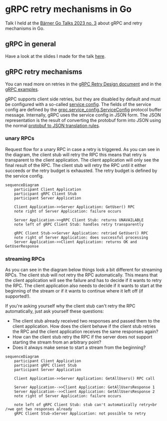 # gRPC retry mechanisms in Go
Talk I held at the [Bärner Go Talks 2023 no. 3](https://www.meetup.com/berner-go-meetup/events/293782118/) about gRPC and retry mechanisms in Go.

## gRPC in general
Have a look at the slides I made for the talk [here](https://docs.google.com/presentation/d/1nWdZv9fzuEldlsOQKqtgBQSWuKpFnr-cZkGPGxQe4a0/edit?usp=sharing).

## gRPC retry mechanisms
You can read more on retries in the  [gRPC Retry Design document](https://github.com/grpc/proposal/blob/master/A6-client-retries.md) and in the [gRPC examples](https://pkg.go.dev/google.golang.org/grpc/examples/features/retry#section-readme).

gRPC supports client side retries, but they are disabled by default and must be configured with a so-called [service config](https://github.com/grpc/grpc/blob/master/doc/service_config.md).
The fields of the service config are defined by the [grpc.service_config.ServiceConfig](https://github.com/grpc/grpc-proto/blob/master/grpc/service_config/service_config.proto) 
protocol buffer message. Internally, gRPC uses the service config in JSON form. The JSON representation is the result of 
converting the protobuf form into JSON using the normal [protobuf to JSON translation rules](https://protobuf.dev/programming-guides/proto3/#json).

### unary RPCs
Request flow for a unary RPC in case a retry is triggered. As you can see in the diagram, the client stub will retry the
RPC this means that retry is transparent to the client application. The client application will only see the final result
of the RPC. The client stub will retry the RPC until it either succeeds or the retry budget is exhausted. The retry budget
is defined by the service config. 

```mermaid
sequenceDiagram
    participant Client Application
    participant gRPC Client Stub
    participant Server Application

    Client Application->>Server Application: GetUser() RPC
    note right of Server Application: failure occurs

    Server Application->>gRPC Client Stub: returns UNAVAILABLE
    note left of gRPC Client Stub: handles retry transparently

    gRPC Client Stub->>Server Application: retried GetUser() RPC
    note right of Server Application: does successful processing
    Server Application->>Client Application: returns OK and GetUserResponse
```

### streaming RPCs
As you can see in the diagram below things look a bit different for streaming RPCs. The client stub will not retry the RPC
automatically. This means that the client application will see the failure and has to decide if it wants to retry the RPC.
The client application also needs to decide if it wants to start at the beginning of the stream or if it wants to continue
where it left off (if supported!).

If you're asking yourself why the client stub can't retry the RPC automatically, just ask yourself these questions:
* The client stub already received two responses and passed them to the client application. How does the client behave if
  the client stub retries the RPC and the client application receives the same responses again?
* How can the client stub retry the RPC if the server does not support starting the stream from an arbitrary point?
* Does it always make sense to start a stream from the beginning? 

```mermaid
sequenceDiagram
    participant Client Application
    participant gRPC Client Stub
    participant Server Application

    Client Application->>Server Application: GetAllUsers() RPC call

    Server Application-->>Client Application: GetAllUsersResponse 1
    Server Application-->>Client Application: GetAllUsersResponse 2
    note right of Server Application: failure occurs

    note left of gRPC Client Stub: stub can't automatically retry<br />we got two responses already
    gRPC Client Stub-xServer Application: not possible to retry
```
